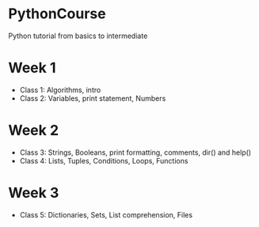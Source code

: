 # PythonCourse
Python tutorial from basics to intermediate


#   Week 1
- Class 1: Algorithms, intro
- Class 2: Variables, print statement, Numbers

#   Week 2
- Class 3: Strings, Booleans, print formatting, comments, dir() and help()
- Class 4: Lists, Tuples, Conditions, Loops, Functions

#   Week 3
- Class 5: Dictionaries, Sets, List comprehension, Files
